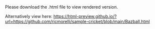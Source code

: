 Please download the .html file to view rendered version.

Alternatively view here: https://html-preview.github.io/?url=https://github.com/ricmorelli/sample-cricket/blob/main/Bazball.html
